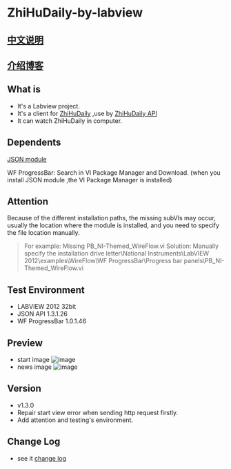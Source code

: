 # ZhiHuDaily-by-labview

## [中文说明][5]

## [介绍博客][4]


## What is
* It's a Labview project.
* It's a client for [ZhiHuDaily][1] ,use by [ZhiHuDaily API][2]
* It can watch ZhiHuDaily in computer.

## Dependents

[JSON module][6]

WF ProgressBar:  Search in VI Package Manager and Download. (when you install JSON module ,the VI Package Manager is installed)

## Attention
Because of the different installation paths, the missing subVIs may occur, usually the location where the module is installed, and you need to specify the file location manually.
> For example: Missing PB\_NI-Themed\_WireFlow.vi Solution: Manually specify the installation drive letter\National Instruments\LabVIEW 2012\examples\WireFlow\WF ProgressBar\Progress bar panels\PB\_NI-Themed\_WireFlow.vi

## Test Environment
* LABVIEW 2012 32bit
* JSON API 1.3.1.26
* WF ProgressBar 1.0.1.46


## Preview
* start image
  ![image](http://github.com/Svizzera/ZhiHuDaily-by-labview/raw/master/data/start.jpg "start")
* news image
  ![image](http://github.com/Svizzera/ZhiHuDaily-by-labview/raw/master/data/news.jpg "news")

## Version
* v1.3.0
* Repair start view error when sending http request firstly.
* Add attention and testing's environment.

## Change Log
* see it [change log][3]


[1]: http://daily.zhihu.com/
[2]: https://github.com/izzyleung/ZhihuDailyPurify/wiki/%E7%9F%A5%E4%B9%8E%E6%97%A5%E6%8A%A5-API-%E5%88%86%E6%9E%90
[3]: https://github.com/Svizzer/ZhiHuDaily-by-labview/releases
[4]: http://blog.csdn.net/svizzera/article/details/51648488
[5]: https://github.com/Svizzer/ZhiHuDaily-by-labview/wiki
[6]: https://lavag.org/files/file/216-json-labview/	"JSON API"

